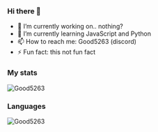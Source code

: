 ### Hi there 👋</h2>  

- :telescope: I’m currently working on.. nothing?
- :seedling: I’m currently learning JavaScript and Python
- :mailbox: How to reach me: Good5263 (discord)
- :zap: Fun fact: this not fun fact
  
<h3>My stats</h3>
<!--<p align="left"> <img src="https://komarev.com/ghpvc/?username=Good5263" alt="Good5263"/> </p>-->
<p align="left"><img src="https://github-readme-stats.vercel.app/api?username=Good5263&show_icons=true&theme=tokyonight" alt="Good5263"/></p>
<!--radical, merko, tokyonight-->


<h3>Languages</h3>

<p align="left"><img src="https://github-readme-stats.vercel.app/api/top-langs/?username=Good5263&layout=compact&theme=tokyonight" alt="Good5263"/></p> 
